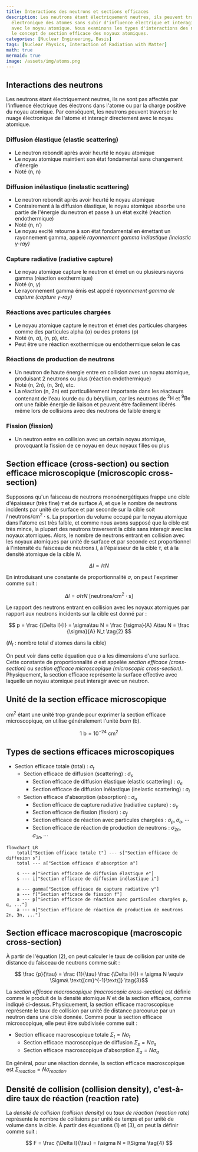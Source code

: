 ```yaml
---
title: Interactions des neutrons et sections efficaces
description: Les neutrons étant électriquement neutres, ils peuvent traverser le nuage
  électronique des atomes sans subir d'influence électrique et interagir directement
  avec le noyau atomique. Nous examinons les types d'interactions des neutrons et
  le concept de section efficace des noyaux atomiques.
categories: [Nuclear Engineering, Basis]
tags: [Nuclear Physics, Interaction of Radiation with Matter]
math: true
mermaid: true
image: /assets/img/atoms.png
---
```

## Interactions des neutrons
Les neutrons étant électriquement neutres, ils ne sont pas affectés par l'influence électrique des électrons dans l'atome ou par la charge positive du noyau atomique. Par conséquent, les neutrons peuvent traverser le nuage électronique de l'atome et interagir directement avec le noyau atomique.

### Diffusion élastique (elastic scattering)
- Le neutron rebondit après avoir heurté le noyau atomique
- Le noyau atomique maintient son état fondamental sans changement d'énergie
- Noté (n, n)

### Diffusion inélastique (inelastic scattering)
- Le neutron rebondit après avoir heurté le noyau atomique
- Contrairement à la diffusion élastique, le noyau atomique absorbe une partie de l'énergie du neutron et passe à un état excité (réaction endothermique)
- Noté (n, n′)
- Le noyau excité retourne à son état fondamental en émettant un rayonnement gamma, appelé *rayonnement gamma inélastique (inelastic $\gamma$-ray)*

### Capture radiative (radiative capture)
- Le noyau atomique capture le neutron et émet un ou plusieurs rayons gamma (réaction exothermique)
- Noté (n, $\gamma$)
- Le rayonnement gamma émis est appelé *rayonnement gamma de capture (capture $\gamma$-ray)*

### Réactions avec particules chargées
- Le noyau atomique capture le neutron et émet des particules chargées comme des particules alpha ($\alpha$) ou des protons (p)
- Noté (n, $\alpha$), (n, p), etc.
- Peut être une réaction exothermique ou endothermique selon le cas

### Réactions de production de neutrons
- Un neutron de haute énergie entre en collision avec un noyau atomique, produisant 2 neutrons ou plus (réaction endothermique)
- Noté (n, 2n), (n, 3n), etc.
- La réaction (n, 2n) est particulièrement importante dans les réacteurs contenant de l'eau lourde ou du béryllium, car les neutrons de $^2\text{H}$ et $^9\text{Be}$ ont une faible énergie de liaison et peuvent être facilement libérés même lors de collisions avec des neutrons de faible énergie

### Fission (fission)
- Un neutron entre en collision avec un certain noyau atomique, provoquant la fission de ce noyau en deux noyaux filles ou plus

## Section efficace (cross-section) ou section efficace microscopique (microscopic cross-section)
Supposons qu'un faisceau de neutrons monoénergétiques frappe une cible d'épaisseur (très fine) $\tau$ et de surface $A$, et que le nombre de neutrons incidents par unité de surface et par seconde sur la cible soit $I\ \text{neutrons/cm}^2\cdot \text{s}$. La proportion du volume occupé par le noyau atomique dans l'atome est très faible, et comme nous avons supposé que la cible est très mince, la plupart des neutrons traversent la cible sans interagir avec les noyaux atomiques. Alors, le nombre de neutrons entrant en collision avec les noyaux atomiques par unité de surface et par seconde est proportionnel à l'intensité du faisceau de neutrons $I$, à l'épaisseur de la cible $\tau$, et à la densité atomique de la cible $N$.

$$ \Delta I \propto I\tau N $$

En introduisant une constante de proportionnalité $\sigma$, on peut l'exprimer comme suit :

$$ \Delta I = \sigma I\tau N\ \text{[neutrons/cm}^2\cdot\text{s]} \tag{1} $$

Le rapport des neutrons entrant en collision avec les noyaux atomiques par rapport aux neutrons incidents sur la cible est donné par :

$$ p = \frac {\Delta I}{I} = \sigma\tau N = \frac {\sigma}{A} A\tau N = \frac {\sigma}{A} N_t \tag{2} $$

($N_t$ : nombre total d'atomes dans la cible)

On peut voir dans cette équation que $\sigma$ a les dimensions d'une surface. Cette constante de proportionnalité $\sigma$ est appelée *section efficace (cross-section)* ou *section efficace microscopique (microscopic cross-section)*. Physiquement, la section efficace représente la surface effective avec laquelle un noyau atomique peut interagir avec un neutron.

## Unité de la section efficace microscopique
cm$^2$ étant une unité trop grande pour exprimer la section efficace microscopique, on utilise généralement l'unité *barn* (b).

$$ 1\ \text{b} = 10^{-24}\ \text{cm}^2 $$

## Types de sections efficaces microscopiques
- Section efficace totale (total) : $\sigma_t$
  - Section efficace de diffusion (scattering) : $\sigma_s$
    - Section efficace de diffusion élastique (elastic scattering) : $\sigma_e$
    - Section efficace de diffusion inélastique (inelastic scattering) : $\sigma_i$
  - Section efficace d'absorption (absorption) : $\sigma_a$
    - Section efficace de capture radiative (radiative capture) : $\sigma_\gamma$
    - Section efficace de fission (fission) : $\sigma_f$
    - Section efficace de réaction avec particules chargées : $\sigma_p, \sigma_\alpha, \cdots$
    - Section efficace de réaction de production de neutrons : $\sigma_{2n}, \sigma_{3n}, \cdots$

```mermaid
flowchart LR
	total["Section efficace totale t"] --- s["Section efficace de diffusion s"]
	total --- a["Section efficace d'absorption a"]

	s --- e["Section efficace de diffusion élastique e"]
	s --- i["Section efficace de diffusion inélastique i"]

	a --- gamma["Section efficace de capture radiative γ"]
	a --- f["Section efficace de fission f"]
	a --- p["Section efficace de réaction avec particules chargées p, α, ..."]
	a --- n["Section efficace de réaction de production de neutrons 2n, 3n, ..."]
```

## Section efficace macroscopique (macroscopic cross-section)
À partir de l'équation (2), on peut calculer le taux de collision par unité de distance du faisceau de neutrons comme suit :

$$ \frac {p}{\tau} = \frac {1}{\tau} \frac {\Delta I}{I} = \sigma N \equiv \Sigma\ \text{[cm}^{-1}\text{]} \tag{3}$$

La *section efficace macroscopique (macroscopic cross-section)* est définie comme le produit de la densité atomique $N$ et de la section efficace, comme indiqué ci-dessus. Physiquement, la section efficace macroscopique représente le taux de collision par unité de distance parcourue par un neutron dans une cible donnée. Comme pour la section efficace microscopique, elle peut être subdivisée comme suit :

- Section efficace macroscopique totale $\Sigma_t=N\sigma_t$
  - Section efficace macroscopique de diffusion $\Sigma_s=N\sigma_s$
  - Section efficace macroscopique d'absorption $\Sigma_a=N\sigma_a$

En général, pour une réaction donnée, la section efficace macroscopique est $\Sigma_{reaction}=N\sigma_{reaction}$.

## Densité de collision (collision density), c'est-à-dire taux de réaction (reaction rate)
La *densité de collision (collision density)* ou *taux de réaction (reaction rate)* représente le nombre de collisions par unité de temps et par unité de volume dans la cible. À partir des équations (1) et (3), on peut la définir comme suit :

$$ F = \frac {\Delta I}{\tau} = I\sigma N = I\Sigma \tag{4} $$
